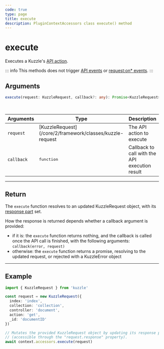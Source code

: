 ```yaml
---
code: true
type: page
title: execute
description: PluginContextAccessors class execute() method
---
```


# execute

Executes a Kuzzle's [API action](/core/2/api).

::: info
This methods does not trigger [API events](/core/2/framework/events/api) or [request:on* events](/core/2/plugins/guides/events/request-on-authorized).
:::

## Arguments

```ts
execute(request: KuzzleRequest, callback?: any): Promise<KuzzleRequest>;
```

<br/>

| Arguments  | Type                                                           | Description                                    |
| ---------- | -------------------------------------------------------------- | ---------------------------------------------- |
| `request`  | [KuzzleRequest](/core/2/framework/classes/kuzzle-request | The API action to execute                       |
| `callback` | <pre>function</pre>                                            | Callback to call with the API execution result <DeprecatedBadge version="change-me"/> |

---

## Return

The `execute` function resolves to an updated KuzzleRequest object, with its [response part](/core/2/framework/classes/request-response) set.

How the response is returned depends whether a callback argument is provided:

- if it is: the `execute` function returns nothing, and the callback is called once the API call is finished, with the following arguments: `callback(error, request)`
- otherwise: the `execute` function returns a promise, resolving to the updated request, or rejected with a KuzzleError object

---

## Example

```ts
import { KuzzleRequest } from 'kuzzle'

const request = new KuzzleRequest({
  index: 'index',
  collection: 'collection',
  controller: 'document',
  action: 'get',
  _id: 'documentID'
})

// Mutates the provided KuzzleRequest object by updating its response part
// (accessible through the "request.response" property).
await context.accessors.execute(request)
```
